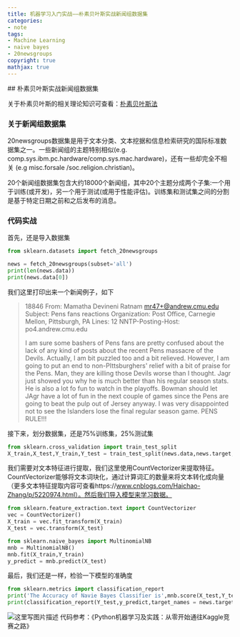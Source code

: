 ```yaml
---
title: 机器学习入门实战——朴素贝叶斯实战新闻组数据集
categories: 
- note
tags: 
- Machine Learning
- naive bayes
- 20newsgroups
copyright: true
mathjax: true
---
```




﻿## 朴素贝叶斯实战新闻组数据集

关于朴素贝叶斯的相关理论知识可查看：[朴素贝叶斯法](http://quanfita.cn/2018/02/21/naive_Bayes/)



### 关于新闻组数据集

20newsgroups数据集是用于文本分类、文本挖据和信息检索研究的国际标准数据集之一。一些新闻组的主题特别相似(e.g. comp.sys.ibm.pc.hardware/comp.sys.mac.hardware)，还有一些却完全不相关 (e.g misc.forsale /soc.religion.christian)。

20个新闻组数据集包含大约18000个新闻组，其中20个主题分成两个子集:一个用于训练(或开发)，另一个用于测试(或用于性能评估)。训练集和测试集之间的分割是基于特定日期之前和之后发布的消息。



### 代码实战

首先，还是导入数据集

```python
from sklearn.datasets import fetch_20newsgroups

news = fetch_20newsgroups(subset='all')
print(len(news.data))
print(news.data[0])
```

我们这里打印出来一个新闻例子，如下

> 18846
> From: Mamatha Devineni Ratnam <mr47+@andrew.cmu.edu>
> Subject: Pens fans reactions
> Organization: Post Office, Carnegie Mellon, Pittsburgh, PA
> Lines: 12
> NNTP-Posting-Host: po4.andrew.cmu.edu
>
> 
>
> I am sure some bashers of Pens fans are pretty confused about the lack
> of any kind of posts about the recent Pens massacre of the Devils. Actually,
> I am  bit puzzled too and a bit relieved. However, I am going to put an end
> to non-PIttsburghers' relief with a bit of praise for the Pens. Man, they
> are killing those Devils worse than I thought. Jagr just showed you why
> he is much better than his regular season stats. He is also a lot
> fo fun to watch in the playoffs. Bowman should let JAgr have a lot of
> fun in the next couple of games since the Pens are going to beat the pulp out of Jersey anyway. I was very disappointed not to see the Islanders lose the final
> regular season game.          PENS RULE!!!
>

接下来，划分数据集，还是75%训练集，25%测试集

```python
from sklearn.cross_validation import train_test_split
X_train,X_test,Y_train,Y_test = train_test_split(news.data,news.target,test_size=0.25,random_state=33)
```

我们需要对文本特征进行提取，我们这里使用CountVectorizer来提取特征。CountVectorizer能够将文本词块化，通过计算词汇的数量来将文本转化成向量（更多文本特征提取内容可查看https://www.cnblogs.com/Haichao-Zhang/p/5220974.html）。然后我们导入模型来学习数据。

```python
from sklearn.feature_extraction.text import CountVectorizer
vec = CountVectorizer()
X_train = vec.fit_transform(X_train)
X_test = vec.transform(X_test)

from sklearn.naive_bayes import MultinomialNB
mnb = MultinomialNB()
mnb.fit(X_train,Y_train)
y_predict = mnb.predict(X_test)
```

最后，我们还是一样，检验一下模型的准确度

```python
from sklearn.metrics import classification_report
print('The Accuracy of Navie Bayes Classifier is',mnb.score(X_test,Y_test))
print(classification_report(Y_test,y_predict,target_names = news.target_names))
```
![这里写图片描述](http://img.blog.csdn.net/20180225212238191?watermark/2/text/aHR0cDovL2Jsb2cuY3Nkbi5uZXQvcXFfMzA2MTE2MDE=/font/5a6L5L2T/fontsize/400/fill/I0JBQkFCMA==/dissolve/70)
代码参考：《Python机器学习及实践：从零开始通往Kaggle竞赛之路》